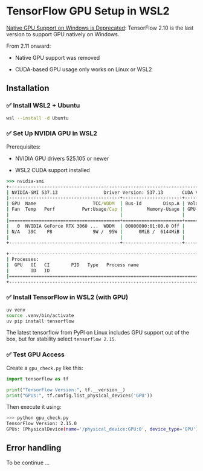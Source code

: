# TensorFlow GPU Setup in WSL2

[Native GPU Support on Windows is Deprecated](https://www.tensorflow.org/install/pip#windows-wsl2): TensorFlow 2.10 is the last version to support GPU natively on Windows.

From 2.11 onward:

- Native GPU support was removed

- CUDA-based GPU usage only works on Linux or WSL2


## Installation

### ✅ Install WSL2 + Ubuntu 
``` sh
wsl --install -d Ubuntu
```

### ✅ Set Up NVIDIA GPU in WSL2

Prerequisites:

- NVIDIA GPU drivers 525.105 or newer

- WSL2 CUDA support installed

``` cmd
>>> nvidia-smi
+---------------------------------------------------------------------------------------+
| NVIDIA-SMI 537.13                 Driver Version: 537.13       CUDA Version: 11.8     |
|-----------------------------------------+----------------------+----------------------+
| GPU  Name                     TCC/WDDM  | Bus-Id        Disp.A | Volatile Uncorr. ECC |
| Fan  Temp   Perf          Pwr:Usage/Cap |         Memory-Usage | GPU-Util  Compute M. |
|                                         |                      |               MIG M. |
|=========================================+======================+======================|
|   0  NVIDIA GeForce RTX 3060 ...  WDDM  | 00000000:01:00.0 Off |                  N/A |
| N/A   39C    P8               9W /  95W |      0MiB /  6144MiB |      0%      Default |
|                                         |                      |                  N/A |
+-----------------------------------------+----------------------+----------------------+

+---------------------------------------------------------------------------------------+
| Processes:                                                                            |
|  GPU   GI   CI        PID   Type   Process name                            GPU Memory |
|        ID   ID                                                             Usage      |
|=======================================================================================|
+---------------------------------------------------------------------------------------+
```

### ✅ Install TensorFlow in WSL2 (with GPU)

``` sh
uv venv
source .venv/bin/activate
uv pip install tensorflow
```

The latest tensorflow from PyPI on Linux includes GPU support out of the box, but for stability select `tensorflow 2.15`.

### ✅ Test GPU Access

Create a `gpu_check.py` like this:

``` python
import tensorflow as tf

print("TensorFlow Version:", tf.__version__)
print("GPUs:", tf.config.list_physical_devices('GPU'))
```

Then execute it using:

``` sh
>>> python gpu_check.py
TensorFlow Version: 2.15.0
GPUs: [PhysicalDevice(name='/physical_device:GPU:0', device_type='GPU')]
```

## Error handling

To be continue ...